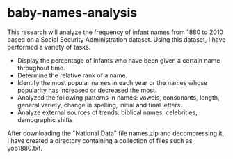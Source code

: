# baby-names-analysis

This research will analyze the frequency of infant names from 1880 to 2010 based on a Social Security Administration dataset. Using this dataset, I have performed a variety of tasks.
- Display the percentage of infants who have been given a certain name throughout time.
- Determine the relative rank of a name. 
- Identify the most popular names in each year or the names whose popularity has increased or decreased the most.
- Analyzed the following patterns in names: vowels, consonants, length, general variety, change in spelling, initial and final letters.
- Analyze external sources of trends: biblical names, celebrities, demographic shifts

After downloading the "National Data" file names.zip and decompressing it, I have created a directory containing a collection of files such as yob1880.txt.
